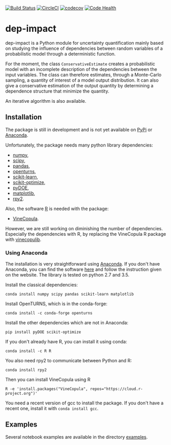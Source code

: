 [![Build Status](https://travis-ci.org/NazBen/dep-impact.svg?branch=master)](https://travis-ci.org/NazBen/dep-impact)
[![CircleCI](https://circleci.com/gh/NazBen/dep-impact.svg?style=svg)](https://circleci.com/gh/NazBen/dep-impact)
[![codecov](https://codecov.io/gh/NazBen/dep-impact/branch/master/graph/badge.svg)](https://codecov.io/gh/NazBen/dep-impact)
[![Code Health](https://landscape.io/github/NazBen/dep-impact/master/landscape.svg?style=flat)](https://landscape.io/github/NazBen/dep-impact/master)
# dep-impact

dep-impact is a Python module for uncertainty quantification mainly based on studying the influence of dependencies between random variables of a probabilistic model through a deterministic function.

For the moment, the class `ConservativeEstimate` creates a probabilistic model with an incomplete description of the dependencies between the input variables. The class can therefore estimates, through a Monte-Carlo sampling, a quantity of interest of a model output distribution. It can also give a conservative estimation of the output quantity by determining a dependence structure that minimize the quantity.

An iterative algorithm is also available.

## Installation

The package is still in development and is not yet available on [PyPi](https://pypi.python.org/pypi) or [Anaconda](https://anaconda.org/).

Unfortunately, the package needs many python library dependencies:

- [numpy](http://www.numpy.org/),
- [scipy](https://www.scipy.org/),
- [pandas](http://pandas.pydata.org/),
- [openturns](http://www.openturns.org/),
- [scikit-learn](http://scikit-learn.org/),
- [scikit-optimize](https://github.com/scikit-optimize),
- [pyDOE](https://pythonhosted.org/pyDOE/),
- [matplotlib](https://matplotlib.org/),
- [rpy2](https://rpy2.readthedocs.io/en/version_2.8.x/).

Also, the software [R](https://www.r-project.org/) is needed with the package:

- [VineCopula](https://cran.r-project.org/web/packages/VineCopula/index.html).

However, we are still working on diminishing the number of dependencies. Especially the dependencies with R, by replacing the VineCopula R package with [vinecopulib](https://github.com/vinecopulib/vinecopulib). 

### Using Anaconda

The installation is very straightforward using [Anaconda](https://anaconda.org/). If you don't have Anaconda, you can find the software [here](https://www.continuum.io/downloads) and follow the instruction given on the website. The library is tested on python 2.7 and 3.5.

Install the classical dependencies:

```
conda install numpy scipy pandas scikit-learn matplotlib
```

Install OpenTURNS, which is in the conda-forge:

```
conda install -c conda-forge openturns
```

Install the other dependencies which are not in Anaconda:

```
pip install pyDOE scikit-optimize
```

If you don't already have R, you can install it using conda: 

```
conda install -c R R
```

You also need rpy2 to communicate between Python and R:

```
conda install rpy2
```

Then you can install VineCopula using R

```
R -e 'install.packages("VineCopula", repos="https://cloud.r-project.org")'
```

You need a recent version of gcc to install the package. If you don't have a recent one, install it with `conda install gcc`.

## Examples

Several notebook examples are available in the directory [examples](https://github.com/NazBen/dep-impact/tree/master/examples).
